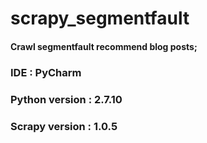 # scrapy_segmentfault

#### Crawl segmentfault recommend blog posts;

### IDE : PyCharm
### Python version : 2.7.10
### Scrapy version : 1.0.5
